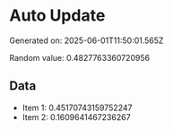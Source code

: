 # Auto Update

Generated on: 2025-06-01T11:50:01.565Z

Random value: 0.4827763360720956

## Data

- Item 1: 0.45170743159752247
- Item 2: 0.1609641467236267